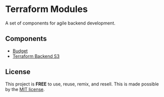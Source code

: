 # Terraform Modules

A set of components for agile backend development.

## Components

- [Budget](./budget/README.md)
- [Terraform Backend S3](./terraform-backend-s3/README.md)

## License

This project is __FREE__ to use, reuse, remix, and resell.
This is made possible by the [MIT license](/LICENSE).
